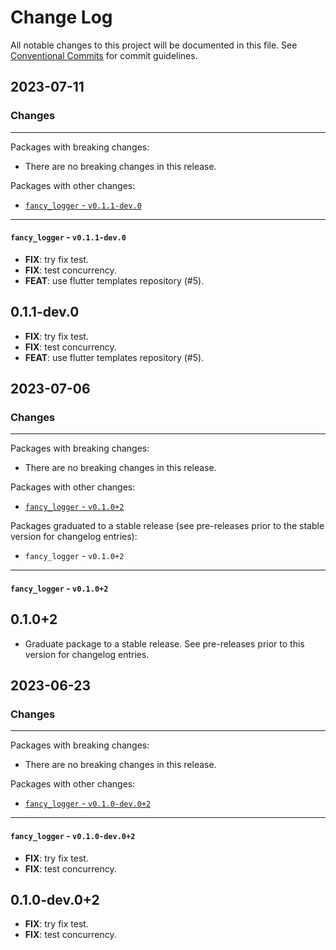 # Change Log

All notable changes to this project will be documented in this file.
See [Conventional Commits](https://conventionalcommits.org) for commit guidelines.

## 2023-07-11

### Changes

---

Packages with breaking changes:

 - There are no breaking changes in this release.

Packages with other changes:

 - [`fancy_logger` - `v0.1.1-dev.0`](#fancy_logger---v011-dev0)

---

#### `fancy_logger` - `v0.1.1-dev.0`

 - **FIX**: try fix test.
 - **FIX**: test concurrency.
 - **FEAT**: use flutter templates repository (#5).

## 0.1.1-dev.0

 - **FIX**: try fix test.
 - **FIX**: test concurrency.
 - **FEAT**: use flutter templates repository (#5).


## 2023-07-06

### Changes

---

Packages with breaking changes:

 - There are no breaking changes in this release.

Packages with other changes:

 - [`fancy_logger` - `v0.1.0+2`](#fancy_logger---v0102)

Packages graduated to a stable release (see pre-releases prior to the stable version for changelog entries):

 - `fancy_logger` - `v0.1.0+2`

---

#### `fancy_logger` - `v0.1.0+2`

## 0.1.0+2

 - Graduate package to a stable release. See pre-releases prior to this version for changelog entries.


## 2023-06-23

### Changes

---

Packages with breaking changes:

 - There are no breaking changes in this release.

Packages with other changes:

 - [`fancy_logger` - `v0.1.0-dev.0+2`](#fancy_logger---v010-dev02)

---

#### `fancy_logger` - `v0.1.0-dev.0+2`

 - **FIX**: try fix test.
 - **FIX**: test concurrency.

## 0.1.0-dev.0+2

 - **FIX**: try fix test.
 - **FIX**: test concurrency.

